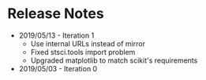 # Release Notes

* 2019/05/13 - Iteration 1
  - Use internal URLs instead of mirror
  - Fixed stsci.tools import problem
  - Upgraded matplotlib to match scikit's requirements
* 2019/05/03 - Iteration 0
